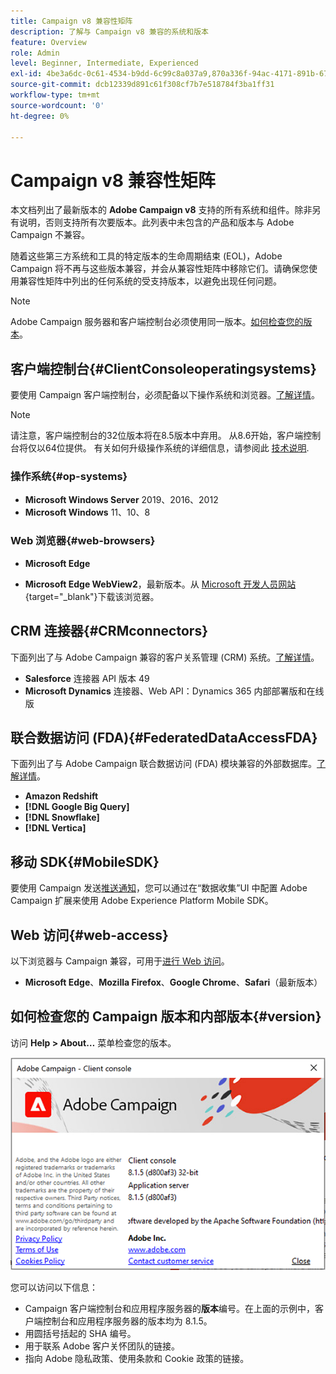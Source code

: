 ```yaml
---
title: Campaign v8 兼容性矩阵
description: 了解与 Campaign v8 兼容的系统和版本
feature: Overview
role: Admin
level: Beginner, Intermediate, Experienced
exl-id: 4be3a6dc-0c61-4534-b9dd-6c99c8a037a9,870a336f-94ac-4171-891b-67614feef6ef,bebdd930-c7f6-4629-a489-3c704b33f058,d493e613-eb61-43b1-9c6d-1bd881af0734
source-git-commit: dcb12339d891c61f308cf7b7e518784f3ba1ff31
workflow-type: tm+mt
source-wordcount: '0'
ht-degree: 0%

---
```


# Campaign v8 兼容性矩阵

本文档列出了最新版本的 **Adobe Campaign v8** 支持的所有系统和组件。除非另有说明，否则支持所有次要版本。此列表中未包含的产品和版本与 Adobe Campaign 不兼容。

随着这些第三方系统和工具的特定版本的生命周期结束 (EOL)，Adobe Campaign 将不再与这些版本兼容，并会从兼容性矩阵中移除它们。请确保您使用兼容性矩阵中列出的任何系统的受支持版本，以避免出现任何问题。

>[!NOTE]
>
>Adobe Campaign 服务器和客户端控制台必须使用同一版本。[如何检查您的版本](#version)。

## 客户端控制台{#ClientConsoleoperatingsystems}

要使用 Campaign 客户端控制台，必须配备以下操作系统和浏览器。[了解详情](connect.md)。

>[!NOTE]
>
>请注意，客户端控制台的32位版本将在8.5版本中弃用。 从8.6开始，客户端控制台将仅以64位提供。 有关如何升级操作系统的详细信息，请参阅此 [技术说明](https://experienceleague.corp.adobe.com/docs/campaign/technotes-ac/tn-new/console.html).

### 操作系统{#op-systems}

* **Microsoft Windows Server** 2019、2016、2012
* **Microsoft Windows** 11、10、8

### Web 浏览器{#web-browsers}

* **Microsoft Edge**

* **Microsoft Edge WebView2**，最新版本。从 [Microsoft 开发人员网站](http://www.adobe.com/go/acc-ms-webview2-runtime-download_cn){target="_blank"}下载该浏览器。

## CRM 连接器{#CRMconnectors}

下面列出了与 Adobe Campaign 兼容的客户关系管理 (CRM) 系统。[了解详情](../connect/crm.md)。

* **Salesforce** 连接器 API 版本 49
* **Microsoft Dynamics** 连接器、Web API：Dynamics 365 内部部署版和在线版

## 联合数据访问 (FDA){#FederatedDataAccessFDA}

下面列出了与 Adobe Campaign 联合数据访问 (FDA) 模块兼容的外部数据库。[了解详情](../connect/fda.md)。

* **Amazon Redshift**
* **[!DNL Google Big Query]**
* **[!DNL Snowflake]**
* **[!DNL Vertica]**

## 移动 SDK{#MobileSDK}

要使用 Campaign 发送[推送通知](../send/push.md)，您可以通过在“数据收集”UI 中配置 Adobe Campaign 扩展来使用 Adobe Experience Platform Mobile SDK。


## Web 访问{#web-access}

以下浏览器与 Campaign 兼容，可用于[进行 Web 访问](connect.md#web-access)。

* **Microsoft Edge**、**Mozilla Firefox**、**Google Chrome**、**Safari**（最新版本）

## 如何检查您的 Campaign 版本和内部版本{#version}

访问 **Help > About…** 菜单检查您的版本。

![](assets/ac-version.png)

您可以访问以下信息：

* Campaign 客户端控制台和应用程序服务器的&#x200B;**版本**&#x200B;编号。在上面的示例中，客户端控制台和应用程序服务器的版本均为 8.1.5。
* 用圆括号括起的 SHA 编号。
* 用于联系 Adobe 客户关怀团队的链接。
* 指向 Adobe 隐私政策、使用条款和 Cookie 政策的链接。
